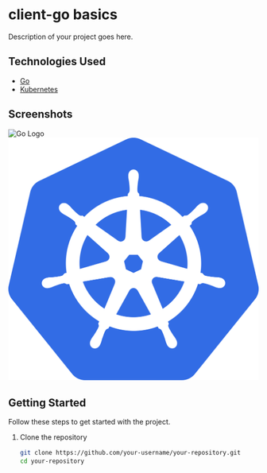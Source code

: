 # client-go basics

Description of your project goes here.

## Technologies Used

- [Go](https://golang.org/)
- [Kubernetes](https://kubernetes.io/)

## Screenshots

![Go Logo](https://golang.org/doc/gopher/frontpage.png)
![Kubernetes Logo](https://raw.githubusercontent.com/kubernetes/kubernetes/master/logo/logo.png)

## Getting Started

Follow these steps to get started with the project.

1. Clone the repository
   ```bash
   git clone https://github.com/your-username/your-repository.git
   cd your-repository
